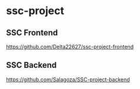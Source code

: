 # ssc-project

## SSC Frontend
https://github.com/Delta22627/ssc-project-frontend

## SSC Backend
https://github.com/Salagoza/SSC-project-backend
